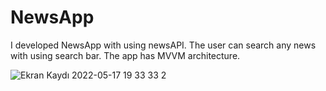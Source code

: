 # NewsApp
I developed NewsApp with using newsAPI. The user can search any news with using search bar. The app has MVVM architecture.

![Ekran Kaydı 2022-05-17 19 33 33 2](https://user-images.githubusercontent.com/89488125/168864133-7511a235-de27-445a-baf2-f1ec26097bf5.gif)
